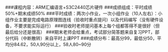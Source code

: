 ###课程内容：ARM汇编语言+S3C2440芯片硬件
###成绩组成：平时成绩50%+期末成绩50%
###平时成绩：两次小作业，一次小组作业（10人左右）：小组作业主要是完成电路原理图连线（验收时重点提问）以及代码编写（没有硬件设备，不要求能实际运行）
###验收时老师提问基本上每个组都答得不是很好（但最后给分还是很高）
###期末老师会给重点，考试部分简答题来自复习PPT，部分代码（中断散转）来自平时上课PPT
###成绩分布：最高分99，最低分50，平均分84.62，50人90分以上，58人80~90分
